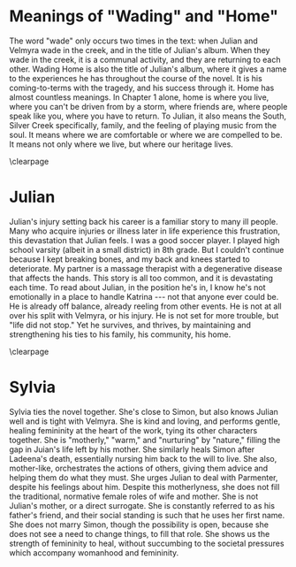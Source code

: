# Meanings of "Wading" and "Home"

The word "wade" only occurs two times in the text: when Julian and Velmyra wade
in the creek, and in the title of Julian's album. When they wade in the creek,
it is a communal activity, and they are returning to each other. Wading Home is
also the title of Julian's album, where it gives a name to the experiences he
has throughout the course of the novel. It is his coming-to-terms with the
tragedy, and his success through it. Home has almost countless meanings. In
Chapter 1 alone, home is where you live, where you can't be driven from by
a storm, where friends are, where people speak like you, where you have to
return. To Julian, it also means the South, Silver Creek specifically, family,
and the feeling of playing music from the soul. It means where we are
comfortable or where we are compelled to be. It means not only where we live,
but where our heritage lives.

\clearpage

# Julian

Julian's injury setting back his career is a familiar story to many ill people.
Many who acquire injuries or illness later in life experience this frustration,
this devastation that Julian feels. I was a good soccer player. I played high
school varsity (albeit in a small district) in 8th grade. But I couldn't
continue because I kept breaking bones, and my back and knees started to
deteriorate. My partner is a massage therapist with a degenerative disease that
affects the hands. This story is all too common, and it is devastating each
time. To read about Julian, in the position he's in, I know he's not
emotionally in a place to handle Katrina --- not that anyone ever could be. He
is already off balance, already reeling from other events. He is not at all
over his split with Velmyra, or his injury. He is not set for more trouble, but
"life did not stop." Yet he survives, and thrives, by maintaining and
strengthening his ties to his family, his community, his home.

\clearpage

# Sylvia

Sylvia ties the novel together. She's close to Simon, but also knows Julian
well and is tight with Velmyra. She is kind and loving, and performs gentle,
healing femininity at the heart of the work, tying its other characters
together. She is "motherly," "warm," and "nurturing" by "nature," filling the
gap in Juian's life left by his mother. She similarly heals Simon after
Ladeena's death, essentially nursing him back to the will to live. She also,
mother-like, orchestrates the actions of others, giving them advice and helping
them do what they must. She urges Julian to deal with Parmenter, despite his
feelings about him. Despite this motherlyness, she does not fill the
traditional, normative female roles of wife and mother. She is not Julian's
mother, or a direct surrogate. She is constantly referred to as his father's
friend, and their social standing is such that he uses her first name. She does
not marry Simon, though the possibility is open, because she does not see
a need to change things, to fill that role. She shows us the strength of
femininity to heal, without succumbing to the societal pressures which
accompany womanhood and femininity.
